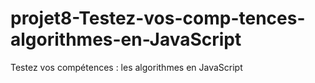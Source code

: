 # projet8-Testez-vos-comp-tences-algorithmes-en-JavaScript
Testez vos compétences : les algorithmes en JavaScript
